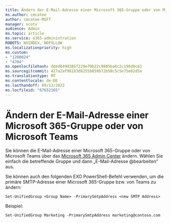 ```yaml
---
title: Ändern der E-Mail-Adresse einer Microsoft 365-Gruppe oder von Microsoft Teams
ms.author: cmcatee
author: cmcatee-MSFT
manager: scotv
audience: Admin
ms.topic: article
ms.service: o365-administration
ROBOTS: NOINDEX, NOFOLLOW
ms.localizationpriority: high
ms.custom:
- "1200024"
- "4704"
ms.openlocfilehash: dded049d385f229e70b22c9805ba6c2c198d8c61
ms.sourcegitcommit: 427a2af98183d8255b059b72b58c5c5e75e02d5e
ms.translationtype: MT
ms.contentlocale: de-DE
ms.lasthandoff: 09/13/2022
ms.locfileid: "67652165"
---
```

# <a name="change-email-address-of-a-microsoft-365-group-or-microsoft-teams"></a>Ändern der E-Mail-Adresse einer Microsoft 365-Gruppe oder von Microsoft Teams

Sie können die E-Mail-Adresse einer Microsoft 365-Gruppe oder von Microsoft Teams über das [Microsoft 365 Admin Center](https://admin.microsoft.com/adminportal/home?ref=homepage) ändern. Wählen Sie einfach die betreffende Gruppe und dann „E-Mail-Adresse @bearbeiten“ aus.

Sie können auch den folgenden EXO PowerShell-Befehl verwenden, um die primäre SMTP-Adresse einer Microsoft 365-Gruppe bzw. von Teams zu ändern:

`Set-UnifiedGroup <Group Name> -PrimarySmtpAddress <new SMTP Address>`

Beispiel:

`Set-UnifiedGroup Marketing -PrimarySmtpAddress marketing@contoso.com`
